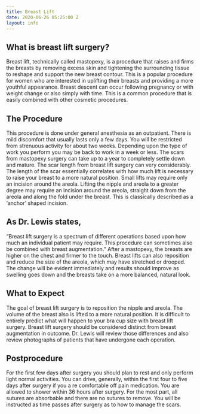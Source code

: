 ```yaml
---
title: Breast Lift
date: 2020-06-26 05:25:00 Z
layout: info
---
```


## What is breast lift surgery? ##

Breast lift, technically called mastopexy, is a procedure that raises and firms the breasts by removing excess skin and tightening the surrounding tissue to reshape and support the new breast contour. This is a popular procedure for women who are interested in uplifting their breasts and providing a more youthful appearance. Breast descent can occur following pregnancy or with weight change or also simply with time. This is a common procedure that is easily combined with other cosmetic procedures.


## The Procedure ##

This procedure is done under general anesthesia as an outpatient. There is mild discomfort that usually lasts only a few days. You will be restricted from strenuous activity for about two weeks. Depending upon the type of work you perform you may be back to work in a week or less. The scars from mastopexy surgery can take up to a year to completely settle down and mature. The scar length from breast lift surgery can very considerably. The length of the scar essentially correlates with how much lift is necessary to raise your breast to a more natural position. Small lifts may require only an incision around the areola. Lifting the nipple and areola to a greater degree may require an incision around the areola, straight down from the areola and along the fold under the breast. This is classically described as a ‘anchor’ shaped incision.


## As Dr. Lewis states, ##

“Breast lift surgery is a spectrum of different operations based upon how much an individual patient may require. This procedure can sometimes also be combined with breast augmentation.”
After a mastopexy, the breasts are higher on the chest and firmer to the touch. Breast lifts can also reposition and reduce the size of the areola, which may have stretched or drooped. The change will be evident immediately and results should improve as swelling goes down and the breasts take on a more balanced, natural look.


## What to Expect ##

The goal of breast lift surgery is to reposition the nipple and areola. The volume of the breast also is lifted to a more natural position. It is difficult to entirely predict what will happen to your bra cup size with breast lift surgery. Breast lift surgery should be considered distinct from breast augmentation in outcome. Dr. Lewis will review those differences and also review photographs of patients that have undergone each operation.


## Postprocedure ##

For the first few days after surgery you should plan to rest and only perform light normal activities. You can drive, generally, within the first four to five days after surgery if you a re comfortable off pain medication. You are allowed to shower within 36 hours after surgery. For the most part, all sutures are absorbable and there are no sutures to remove. You will be instructed as time passes after surgery as to how to manage the scars.

